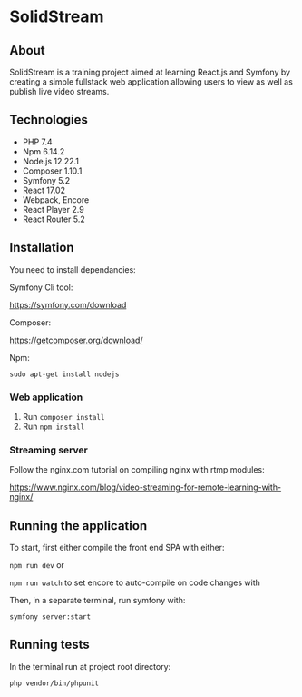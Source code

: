 # SolidStream


## About

SolidStream is a training project aimed at learning React.js and Symfony by creating a simple fullstack web application allowing users to view as well as publish live video streams.

## Technologies
- PHP 7.4
- Npm 6.14.2
- Node.js 12.22.1
- Composer 1.10.1
- Symfony 5.2
- React 17.02
- Webpack, Encore
- React Player 2.9
- React Router 5.2


## Installation

You need to install dependancies:

Symfony Cli tool:

https://symfony.com/download

Composer:

https://getcomposer.org/download/

Npm:

`sudo apt-get install nodejs`



### Web application
1. Run `composer install`
2. Run `npm install`


### Streaming server

Follow the nginx.com tutorial on compiling nginx with rtmp modules:

https://www.nginx.com/blog/video-streaming-for-remote-learning-with-nginx/


## Running the application

To start, first either compile the front end SPA with either:

`npm run dev` or

`npm run watch` to set encore to auto-compile on code changes with 


Then, in a separate terminal, run symfony with:

`symfony server:start`


## Running tests

In the terminal run at project root directory:

`php vendor/bin/phpunit`

